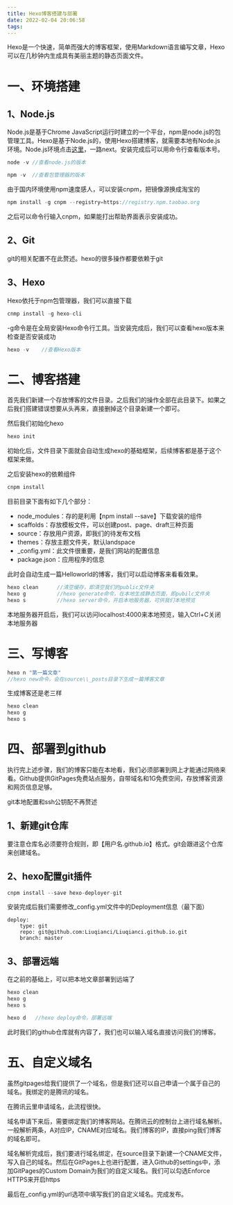 ```yaml
---
title: Hexo博客搭建与部署
date: 2022-02-04 20:06:58
tags:
---
```


Hexo是一个快速，简单而强大的博客框架，使用Markdown语言编写文章，Hexo可以在几秒钟内生成具有美丽主题的静态页面文件。

# 一、环境搭建

## 1、Node.js
Node.js是基于Chrome JavaScript运行时建立的一个平台，npm是node.js的包管理工具。Hexo是基于Node.js的，使用Hexo搭建博客，就需要本地有Node.js环境。Node.js环境点击[这里](https://nodejs.org/zh-cn/)，一路next。安装完成后可以用命令行查看版本号。

```C
node -v //查看node.js的版本

npm -v  //查看包管理器的版本
```

由于国内环境使用npm速度感人，可以安装cnpm，把镜像源换成淘宝的
```C
npm install -g cnpm --registry=https://registry.npm.taobao.org
```

之后可以命令行输入cnpm，如果能打出帮助界面表示安装成功。


## 2、Git
git的相关配置不在此赘述。hexo的很多操作都要依赖于git

## 3、Hexo
Hexo依托于npm包管理器，我们可以直接下载
```C
cnmp install -g hexo-cli
```
-g命令是在全局安装Hexo命令行工具。当安装完成后，我们可以查看hexo版本来检查是否安装成功
```C
hexo -v    //查看Hexo版本
```

# 二、博客搭建
首先我们新建一个存放博客的文件目录。之后我们的操作全部在此目录下。如果之后我们搭建错误想要从头再来，直接删掉这个目录新建一个即可。

然后我们初始化hexo
```C
hexo init
```
初始化后，文件目录下面就会自动生成hexo的基础框架，后续博客都是基于这个框架来做。

之后安装hexo的依赖组件
```C
cnpm install
```

目前目录下面有如下几个部分：
- node_modules：存的是利用【npm install --save】下载安装的组件
- scaffolds：存放模板文件，可以创建post、page、draft三种页面
- source：存放用户资源，即我们的待发布文档
- themes：存放主题文件夹，默认landspace
- _config.yml：此文件很重要，是我们网站的配置信息
- package.json：应用程序的信息

此时会自动生成一篇Helloworld的博客，我们可以启动博客来看看效果。
```C
hexo clean      //清空缓存，即清空我们的public文件夹
hexo g          //hexo generate命令，在本地生成静态页面，即pubilc文件夹
hexo s          //hexo server命令，开启本地服务器，可供我们本地预览
```
本地服务器开启后，我们可以访问localhost:4000来本地预览，输入Ctrl+C关闭本地服务器

# 三、写博客

```C
hexo n "第一篇文章"
//hexo new命令，会在source\\_posts目录下生成一篇博客文章
```

生成博客还是老三样
```C
hexo clean
hexo g
hexo s
```


# 四、部署到github
执行完上述步骤，我们的博客只能在本地看，我们必须部署到网上才能通过网络来看。Github提供GitPages免费站点服务，自带域名和1G免费空间，存放博客资源和网页信息足够。

git本地配置和ssh公钥配不再赘述

## 1、新建git仓库
要注意仓库名必须要符合规则，即【用户名.github.io】格式。git会跟进这个仓库来创建域名。

## 2、hexo配置git插件
```C
cnpm install --save hexo-deployer-git
```

安装完成后我们需要修改_config.yml文件中的Deployment信息（最下面）
```
deploy:
    type: git
    repo: git@github.com:Liuqianci/Liuqianci.github.io.git
    branch: master
```

## 3、部署远端
在之前的基础上，可以把本地文章部署到远端了
```C
hexo clean
hexo g
hexo s

hexo d   //hexo deploy命令，部署远端
```

此时我们的github仓库就有内容了，我们也可以输入域名直接访问我们的博客。

# 五、自定义域名
虽然gitpages给我们提供了一个域名，但是我们还可以自己申请一个属于自己的域名。我绑定的是腾讯的域名。

在腾讯云里申请域名，此流程很快。

域名申请下来后，需要绑定我们的博客网站。在腾讯云的控制台上进行域名解析。一般解析两条，A对应IP，CNAME对应域名。我们博客的IP，直接ping我们博客的域名即可。

域名解析完成后，我们要进行域名绑定，在source目录下新建一个CNAME文件，写入自己的域名。然后在GitPages上也进行配置，进入Github的settings中，添加GitPages的Custom Domain为我们的自定义域名。我们可以勾选Enforce HTTPS来开启https


最后在_config.yml的url选项中填写我们的自定义域名。完成发布。